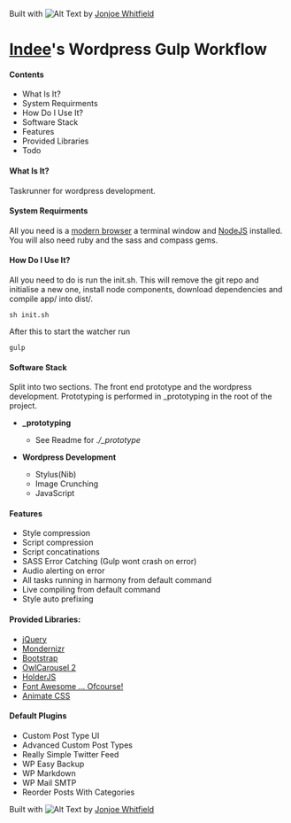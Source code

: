 Built with ![Alt Text](http://img-cache.cdn.gaiaonline.com/36f426e214c347d0d23f9ee897a3fcf1/http://i89.photobucket.com/albums/k239/bjf092/TinyBlackHeart.gif "logo") by [Jonjoe Whitfield](http://jonjoe.io)

# [Indee](http://indee.io)'s Wordpress Gulp Workflow

#### Contents
- What Is It?
- System Requirments
- How Do I Use It?
- Software Stack
- Features
- Provided Libraries
- Todo

#### What Is It?
Taskrunner for wordpress development.

#### System Requirments

All you need is a [modern browser](http://www.google.com/intl/en_uk/chrome/browser/) a terminal window and [NodeJS](http://nodejs.org/) installed. You will also need ruby and the sass and compass gems.

#### How Do I Use It?

All you need to do is run the init.sh. This will remove the git repo and initialise a new one, install node components, download dependencies and compile app/ into dist/.

```
sh init.sh
```

After this to start the watcher run 

```
gulp
```

#### Software Stack

Split into two sections. The front end prototype and the wordpress development. Prototyping is performed in _prototyping in the root of the project.

* **_prototyping**
    - See Readme for *./_prototype*

* **Wordpress Development**
    - Stylus(Nib)
    - Image Crunching
    - JavaScript

#### Features
- Style compression
- Script compression
- Script concatinations
- SASS Error Catching (Gulp wont crash on error)
- Audio alerting on error
- All tasks running in harmony from default command
- Live compiling from default command
- Style auto prefixing

#### Provided Libraries:
- [jQuery](http://jquery.com/)
- [Mondernizr](http://modernizr.com/)
- [Bootstrap](http://getbootstrap.com/)
- [OwlCarousel 2](http://www.owlcarousel.owlgraphic.com/)
- [HolderJS](http://imsky.github.io/holder/)
- [Font Awesome ... Ofcourse!](http://fortawesome.github.io/Font-Awesome/)
- [Animate CSS](http://daneden.github.io/animate.css/)

#### Default Plugins
- Custom Post Type UI
- Advanced Custom Post Types
- Really Simple Twitter Feed 
- WP Easy Backup
- WP Markdown
- WP Mail SMTP
- Reorder Posts With Categories


Built with ![Alt Text](http://img-cache.cdn.gaiaonline.com/36f426e214c347d0d23f9ee897a3fcf1/http://i89.photobucket.com/albums/k239/bjf092/TinyBlackHeart.gif "logo") by [Jonjoe Whitfield](http://jonjoe.io)
